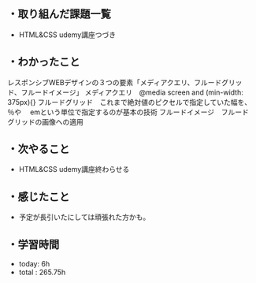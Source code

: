 ## ・取り組んだ課題一覧
- HTML&CSS udemy講座つづき

## ・わかったこと
レスポンシブWEBデザインの３つの要素「メディアクエリ、フルードグリッド、フルードイメージ」
メディアクエリ　@media screen and (min-width: 375px){}
フルードグリッド　これまで絶対値のピクセルで指定していた幅を、％や 　emという単位で指定するのが基本の技術
フルードイメージ　フルードグリッドの画像への適用







## ・次やること
- HTML&CSS udemy講座終わらせる


## ・感じたこと
- 予定が長引いたにしては頑張れた方かも。


## ・学習時間
- today:   6h
- total  : 265.75h